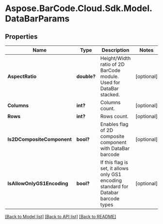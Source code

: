 # Aspose.BarCode.Cloud.Sdk.Model.DataBarParams
## Properties

Name | Type | Description | Notes
------------ | ------------- | ------------- | -------------
**AspectRatio** | **double?** | Height/Width ratio of 2D BarCode module. Used for DataBar stacked. | [optional] 
**Columns** | **int?** | Columns count. | [optional] 
**Rows** | **int?** | Rows count. | [optional] 
**Is2DCompositeComponent** | **bool?** | Enables flag of 2D composite component with DataBar barcode | [optional] 
**IsAllowOnlyGS1Encoding** | **bool?** | If this flag is set, it allows only GS1 encoding standard for Databar barcode types | [optional] 

[[Back to Model list]](../README.md#documentation-for-models) [[Back to API list]](../README.md#documentation-for-api-endpoints) [[Back to README]](../README.md)

